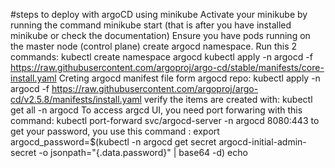 #steps to deploy with argoCD using minikube
Activate your minikube by running the command minikube start (that is after you have installed minikube or check the documentation)
Ensure you have pods running on the master node (control plane)
create argocd namespace. Run this 2 commands: kubectl create namespace argocd
kubectl apply -n argocd -f https://raw.githubusercontent.com/argoproj/argo-cd/stable/manifests/core-install.yaml
Creting argocd manifest file form argocd repo: kubectl apply -n argocd -f https://raw.githubusercontent.com/argoproj/argo-cd/v2.5.8/manifests/install.yaml
verify the items are created with: kubectl get all -n argocd
To access argcd UI, you need port forwaring with this command: kubectl port-forward svc/argocd-server -n argocd 8080:443 
to get your password, you use this command : export argocd_password=$(kubectl -n argocd get secret argocd-initial-admin-secret -o jsonpath="{.data.password}" | base64 -d) echo